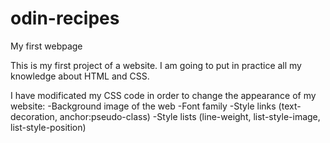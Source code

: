 # odin-recipes
My first webpage

This is my first project of a website. I am going to put in practice all my knowledge about HTML and CSS.

I have modificated my CSS code in order to change the appearance of my website:
-Background image of the web
-Font family
-Style links (text-decoration, anchor:pseudo-class)
-Style lists (line-weight, list-style-image, list-style-position)
